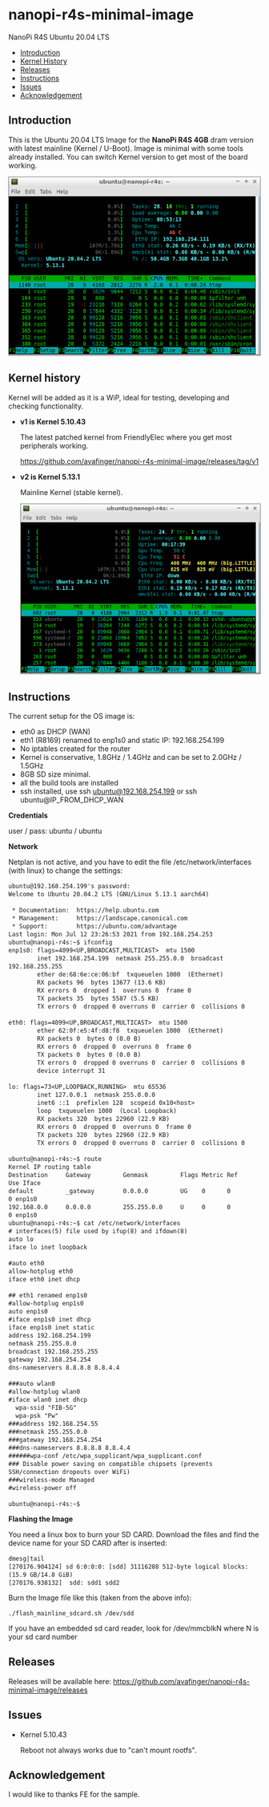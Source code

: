 # nanopi-r4s-minimal-image
NanoPi R4S Ubuntu 20.04 LTS

* [Introduction](#introduction)
* [Kernel History](#kernel-history)
* [Releases](#releases)
* [Instructions](#instructions)
* [Issues](#issues)
* [Acknowledgement](#acknowledgement)

## Introduction

This is the Ubuntu 20.04 LTS Image for the **NanoPi R4S 4GB** dram version with latest mainline (Kernel / U-Boot).
Image is minimal with some tools already installed. You can switch Kernel version to get most of the board working.

![Htop screenshot](https://github.com/avafinger/nanopi-r4s-minimal-image/raw/main/htop-nanopi-r4s.png)

## Kernel history

Kernel will be added as it is a WiP, ideal for testing, developing and checking functionality.

* **v1 is Kernel 5.10.43**

  The latest patched kernel from FriendlyElec where you get most peripherals working.
  
  https://github.com/avafinger/nanopi-r4s-minimal-image/releases/tag/v1

* **v2 is Kernel 5.13.1**

  Mainline Kernel (stable kernel).
  
  ![CPU Freq / VCore](https://github.com/avafinger/nanopi-r4s-minimal-image/raw/main/nanopi-r4s-htop.png)


## Instructions

The current setup for the OS image is:

* eth0 as DHCP (WAN)
* eth1 (R8169) renamed to enp1s0 and static IP: 192.168.254.199
* No iptables created for the router
* Kernel is conservative, 1.8GHz / 1.4GHz and can be set to 2.0GHz / 1.5GHz
* 8GB SD size minimal.
* all the build tools are installed
* ssh installed, use ssh ubuntu@192.168.254.199 or ssh ubuntu@IP_FROM_DHCP_WAN

**Credentials**

user / pass: ubuntu / ubuntu

**Network**

Netplan is not active, and you have to edit the file /etc/network/interfaces (with linux) to change the settings:

    ubuntu@192.168.254.199's password: 
    Welcome to Ubuntu 20.04.2 LTS (GNU/Linux 5.13.1 aarch64)

     * Documentation:  https://help.ubuntu.com
     * Management:     https://landscape.canonical.com
     * Support:        https://ubuntu.com/advantage
    Last login: Mon Jul 12 23:26:53 2021 from 192.168.254.253
    ubuntu@nanopi-r4s:~$ ifconfig
    enp1s0: flags=4099<UP,BROADCAST,MULTICAST>  mtu 1500
            inet 192.168.254.199  netmask 255.255.0.0  broadcast 192.168.255.255
            ether de:68:6e:ce:06:bf  txqueuelen 1000  (Ethernet)
            RX packets 96  bytes 13677 (13.6 KB)
            RX errors 0  dropped 1  overruns 0  frame 0
            TX packets 35  bytes 5587 (5.5 KB)
            TX errors 0  dropped 0 overruns 0  carrier 0  collisions 0

    eth0: flags=4099<UP,BROADCAST,MULTICAST>  mtu 1500
            ether 62:0f:e5:4f:d8:f8  txqueuelen 1000  (Ethernet)
            RX packets 0  bytes 0 (0.0 B)
            RX errors 0  dropped 0  overruns 0  frame 0
            TX packets 0  bytes 0 (0.0 B)
            TX errors 0  dropped 0 overruns 0  carrier 0  collisions 0
            device interrupt 31  

    lo: flags=73<UP,LOOPBACK,RUNNING>  mtu 65536
            inet 127.0.0.1  netmask 255.0.0.0
            inet6 ::1  prefixlen 128  scopeid 0x10<host>
            loop  txqueuelen 1000  (Local Loopback)
            RX packets 320  bytes 22960 (22.9 KB)
            RX errors 0  dropped 0  overruns 0  frame 0
            TX packets 320  bytes 22960 (22.9 KB)
            TX errors 0  dropped 0 overruns 0  carrier 0  collisions 0

    ubuntu@nanopi-r4s:~$ route
    Kernel IP routing table
    Destination     Gateway         Genmask         Flags Metric Ref    Use Iface
    default         _gateway        0.0.0.0         UG    0      0        0 enp1s0
    192.168.0.0     0.0.0.0         255.255.0.0     U     0      0        0 enp1s0
    ubuntu@nanopi-r4s:~$ cat /etc/network/interfaces
    # interfaces(5) file used by ifup(8) and ifdown(8)
    auto lo
    iface lo inet loopback

    #auto eth0
    allow-hotplug eth0
    iface eth0 inet dhcp

    ## eth1 renamed enp1s0
    #allow-hotplug enp1s0
    auto enp1s0
    #iface enp1s0 inet dhcp
    iface enp1s0 inet static
    address 192.168.254.199
    netmask 255.255.0.0
    broadcast 192.168.255.255
    gateway 192.168.254.254
    dns-nameservers 8.8.8.8 8.8.4.4

    ###auto wlan0
    #allow-hotplug wlan0
    #iface wlan0 inet dhcp
      wpa-ssid "FIB-5G"
      wpa-psk "Pw"
    ###address 192.168.254.55
    ###netmask 255.255.0.0
    ###gateway 192.168.254.254
    ###dns-nameservers 8.8.8.8 8.8.4.4
    ######wpa-conf /etc/wpa_supplicant/wpa_supplicant.conf
    ### Disable power saving on compatible chipsets (prevents SSH/connection dropouts over WiFi)
    ###wireless-mode Managed
    #wireless-power off

    ubuntu@nanopi-r4s:~$ 

**Flashing the Image**

You need a linux box to burn your SD CARD.
Download the files and find the device name for your SD CARD after is inserted:

    dmesg|tail
    [270176.904124] sd 6:0:0:0: [sdd] 31116288 512-byte logical blocks: (15.9 GB/14.8 GiB)
    [270176.938132]  sdd: sdd1 sdd2

Burn the Image file like this (taken from the above info):

    ./flash_mainline_sdcard.sh /dev/sdd

If you have an embedded sd card reader, look for /dev/mmcblkN where N is your sd card number

## Releases

Releases will be available here: https://github.com/avafinger/nanopi-r4s-minimal-image/releases


## Issues

* Kernel 5.10.43

  Reboot not always works due to "can't mount rootfs".
  
 
 ## Acknowledgement 
 
 I would like to thanks FE for the sample. 
